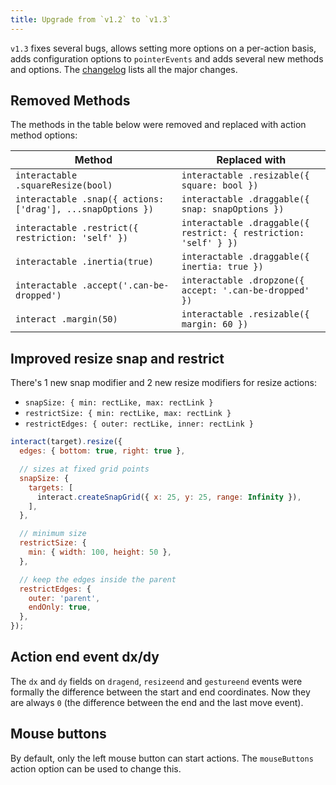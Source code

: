 ```yaml
---
title: Upgrade from `v1.2` to `v1.3`
---
```


`v1.3` fixes several bugs, allows setting more options on a per-action basis,
adds configuration options to `pointerEvents` and adds several new methods and
options. The [changelog][changelog-v1.3.0] lists all the major changes.

Removed Methods
---------------

The methods in the table below were removed and replaced with action method options:

| Method                                                      | Replaced with                                                    |
| ----------------------------------------------------------- | ---------------------------------------------------------------- |
| `interactable .squareResize(bool)`                          | `interactable .resizable({ square: bool })`                      |
| `interactable .snap({ actions: ['drag'], ...snapOptions })` | `interactable .draggable({ snap: snapOptions })`                 |
| `interactable .restrict({ restriction: 'self' })`           | `interactable .draggable({ restrict: { restriction: 'self' } })` |
| `interactable .inertia(true)`                               | `interactable .draggable({ inertia: true })`                     |
| `interactable .accept('.can-be-dropped')`                   | `interactable .dropzone({ accept: '.can-be-dropped' })`          |
| `interact .margin(50)`                                      | `interactable .resizable({ margin: 60 })`                        |

Improved resize snap and restrict
--------------------------

There's 1 new snap modifier and 2 new resize modifiers for resize actions:

 - `snapSize: { min: rectLike, max: rectLink }`
 - `restrictSize: { min: rectLike, max: rectLink }`
 - `restrictEdges: { outer: rectLike, inner: rectLink }`

```js
interact(target).resize({
  edges: { bottom: true, right: true },

  // sizes at fixed grid points
  snapSize: {
    targets: [
      interact.createSnapGrid({ x: 25, y: 25, range: Infinity }),
    ],
  },

  // minimum size
  restrictSize: {
    min: { width: 100, height: 50 },
  },

  // keep the edges inside the parent
  restrictEdges: {
    outer: 'parent',
    endOnly: true,
  },
});
```

Action end event dx/dy
----------------------

The `dx` and `dy` fields on `dragend`, `resizeend` and `gestureend` events were
formally the difference between the start and end coordinates. Now they are
always `0` (the difference between the end and the last move event).

Mouse buttons
-------------

By default, only the left mouse button can start actions. The `mouseButtons`
action option can be used to change this.

[changelog-v1.3.0]: https://github.com/taye/interact.js/blob/master/CHANGELOG.md#v130
